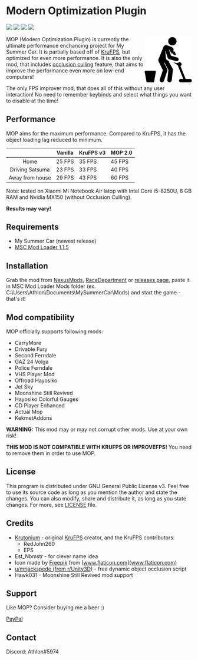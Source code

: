 # Modern Optimization Plugin

[![](https://img.shields.io/github/downloads/Athlon007/MOP/total?style=for-the-badge)](https://github.com/Athlon007/MOP/releases)
[![](https://img.shields.io/github/v/release/Athlon007/MOP?style=for-the-badge)](https://github.com/Athlon007/MOP/releases)
[![](https://img.shields.io/github/v/release/Athlon007/MOP?include_prereleases&label=Development&style=for-the-badge)](https://github.com/Athlon007/MOP/releases)
[![](https://img.shields.io/github/license/Athlon007/MOP?style=for-the-badge)](LICENSE.md)

<img align="right" src="images/icon.png" alt="icon" width=128 />

MOP (Modern Optimization Plugin) is currently the ultimate performance enchancing project for My Summer Car. It is partially based off of [KruFPS](https://github.com/Krutonium/KruFPS), but optimized for even more performance. It is also the only mod, that includes [occlusion culling](https://en.wikipedia.org/wiki/Hidden-surface_determination#Occlusion_culling) feature, that aims to improve the performance even more on low-end computers!

The only FPS improver mod, that does all of this without any user interaction! No need to remember keybinds and select what things you want to disable at the time!

## Performance

MOP aims for the maximum performance. Compared to KruFPS, it has the object loading lag reduced to minimum.

|                 | Vanilla | KruFPS v3 |  MOP 2.0 |
|:---------------:|---------|--------|--------|
|       Home      | 25 FPS  | 35 FPS | 45 FPS |
| Driving Satsuma | 23 FPS  | 33 FPS | 40 FPS |
| Away from house | 29 FPS  | 43 FPS | 60 FPS |

Note: tested on Xiaomi Mi Notebook Air latop with Intel Core i5-8250U, 8 GB RAM and Nvidia MX150 (without Occlusion Culling).

**Results may vary!**

## Requirements

- My Summer Car (newest release)
- [MSC Mod Loader 1.1.5](https://www.racedepartment.com/downloads/msc-mod-loader.15339/)

## Installation

Grab the mod from [NexusMods](https://www.nexusmods.com/mysummercar/mods/146/), [RaceDepartment](https://www.racedepartment.com/downloads/mop-modern-optimization-project.30073/) or [releases page](https://github.com/Athlon007/MOP/releases), paste it in MSC Mod Loader Mods folder (ex. C:\Users\Athlon\Documents\MySummerCar\Mods) and start the game - that's it!

## Mod compatibility

MOP officially supports following mods:

- CarryMore
- Drivable Fury
- Second Ferndale
- GAZ 24 Volga
- Police Ferndale
- VHS Player Mod
- Offroad Hayosiko
- Jet Sky
- Moonshine Still Revived
- Hayosiko Colorful Gauges
- CD Player Enhanced
- Actual Mop
- KekmetAddons

**WARNING:** This mod may or may not corrupt other mods. Use at your own risk!

**THIS MOD IS NOT COMPATIBLE WITH KRUFPS OR IMPROVEFPS!** You need to remove them in order to use MOP.

## License

This program is distributed under GNU General Public License v3. Feel free to use its source code as long as you mention the author and state the changes. You can also modify, share and distribute it, as long as you state changes. For more, see [LICENSE](LICENSE.md) file.

## Credits

- [Krutonium](https://github.com/Krutonium) - original [KruFPS](https://github.com/Krutonium/KruFPS) creator, and the KruFPS contributors:
  - RedJohn260
  - EPS
- Est_Nbmstr - for clever name idea
- Icon made by [Freepik](https://www.flaticon.com/authors/freepik) from [www.flaticon.com](www.flaticon.com)
- [u/mrjackspede (from r/Unity3D)](https://www.reddit.com/r/Unity3D/comments/5k1gqv/free_dynamic_run_time_object_occlusion_scripts/) - free dynamic object occlusion script
- Hawk031 - Moonshine Still Revived mod support

## Support

Like MOP? Consider buying me a beer :)

[PayPal](https://www.paypal.me/figurakonrad)

## Contact

Discord: Athlon#5974
